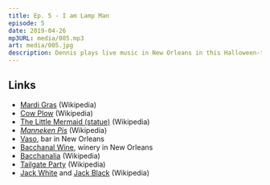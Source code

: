 ```yaml
---
title: Ep. 5 - I am Lamp Man
episode: 5
date: 2019-04-26
mp3URL: media/005.mp3
art: media/005.jpg
description: Dennis plays live music in New Orleans in this Halloween-themed podcast in April discussing mermaids and the New Orleans night life.
---
```


## Links

- [Mardi Gras](https://en.wikipedia.org/wiki/Mardi_Gras) (Wikipedia)
- [Cow Plow](<https://en.wikipedia.org/wiki/Pilot_(locomotive)>) (Wikipedia)
- [The Little Mermaid (statue)](<https://en.wikipedia.org/wiki/The_Little_Mermaid_(statue)>) (Wikipedia)
- [_Manneken Pis_](https://en.wikipedia.org/wiki/Manneken_Pis) (Wikipedia)
- [Vaso](http://www.cityofvaso.com), bar in New Orleans
- [Bacchanal Wine](http://www.bacchanalwine.com), winery in New Orleans
- [Bacchanalia](https://en.wikipedia.org/wiki/Bacchanalia) (Wikipedia)
- [Tailgate Party](https://en.wikipedia.org/wiki/Tailgate_party) (Wikipedia)
- [Jack White](https://en.wikipedia.org/wiki/Jack_White) and [Jack Black](https://en.wikipedia.org/wiki/Jack_Black) (Wikipedia)
